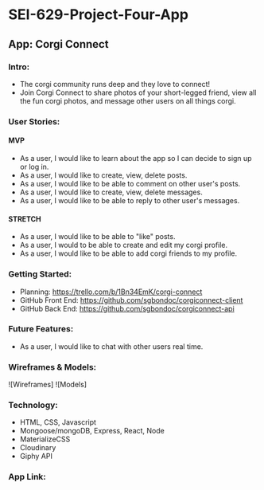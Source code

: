 # SEI-629-Project-Four-App

## App: Corgi Connect

### Intro:
- The corgi community runs deep and they love to connect!
- Join Corgi Connect to share photos of your short-legged friend, view all the fun corgi photos, and message other users on all things corgi. 

### User Stories:

#### MVP
- As a user, I would like to learn about the app so I can decide to sign up or log in.
- As a user, I would like to create, view, delete posts.
- As a user, I would like to be able to comment on other user's posts.
- As a user, I would like to create, view, delete messages.
- As a user, I would like to be able to reply to other user's messages.

#### STRETCH 
- As a user, I would like to be able to "like" posts.
- As a user, I would to be able to create and edit my corgi profile.
- As a user, I would like to be able to add corgi friends to my profile.
    
### Getting Started:
- Planning: https://trello.com/b/1Bn34EmK/corgi-connect
- GitHub Front End: https://github.com/sgbondoc/corgiconnect-client
- GitHub Back End: https://github.com/sgbondoc/corgiconnect-api

### Future Features:
- As a user, I would like to chat with other users real time.

### Wireframes & Models:
![Wireframes]
![Models]

### Technology:
- HTML, CSS, Javascript
- Mongoose/mongoDB, Express, React, Node
- MaterializeCSS
- Cloudinary
- Giphy API

### App Link: 
